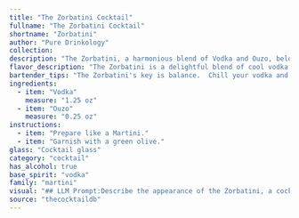 ```yaml
---
title: "The Zorbatini Cocktail"
fullname: "The Zorbatini Cocktail"
shortname: "Zorbatini"
author: "Pure Drinkology"
collection:
description: "The Zorbatini, a harmonious blend of Vodka and Ouzo, belongs to the Martini family, a lineage of sophisticated cocktails known for their dry and aromatic profiles. This drink, likely born in the Greek islands, pays homage to the iconic Zorba the Greek film, capturing the spirit of Greece in a glass. "
flavor_description: "The Zorbatini is a delightful blend of cool vodka and bold ouzo. Expect a refreshing, slightly sweet start with a subtle anise and licorice kick. The finish lingers with a warm, earthy spice, leaving you craving another sip. "
bartender_tips: "The Zorbatini's key is balance.  Chill your vodka and ouzo separately for the best taste.  Use a good quality ouzo for its anise flavor, but start with a 1:1 ratio and adjust to your taste.  Shake with ice to chill, but strain into a chilled martini glass to avoid dilution.  Garnish with a lemon twist or a cocktail olive for a Greek twist. "
ingredients:
  - item: "Vodka"
    measure: "1.25 oz"
  - item: "Ouzo"
    measure: "0.25 oz"
instructions:
  - item: "Prepare like a Martini."
  - item: "Garnish with a green olive."
glass: "Cocktail glass"
category: "cocktail"
has_alcohol: true
base_spirit: "vodka"
family: "martini"
visual: "## LLM Prompt:Describe the appearance of the Zorbatini, a cocktail made with Vodka and Ouzo. Consider:* **Color:** Is it clear, cloudy, or a specific color? What shade of that color?* **Clarity:** Is it crystal clear, slightly hazy, or completely opaque?* **Texture:** Is it smooth, oily, or have any visible elements?* **Garnish:** What garnish is traditionally used? How does it enhance the visual appeal? * **Glass:** What type of glass is it served in? How does the shape and material affect the overall look? Remember to paint a picture with your words, emphasizing the visual appeal of this unique cocktail.  "
source: "thecocktaildb"
---
```


